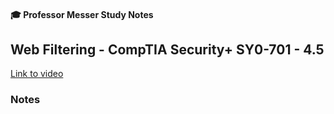#### 🎓 Professor Messer Study Notes

##  Web Filtering - CompTIA Security+ SY0-701 - 4.5

[Link to video](https://youtu.be/I_c0D49uCwQ?si=6AIOuKkoJr429iYC)

### Notes



